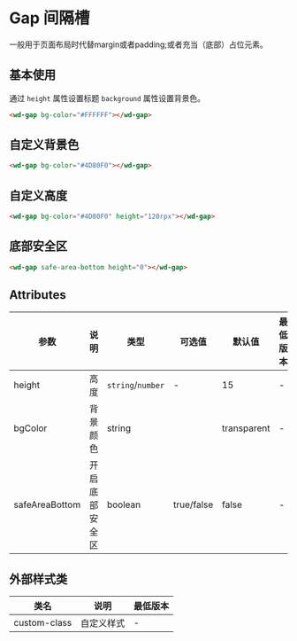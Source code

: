 <frame/>

# Gap 间隔槽
一般用于页面布局时代替margin或者padding;或者充当（底部）占位元素。

## 基本使用

通过 `height` 属性设置标题 `background` 属性设置背景色。


```html
<wd-gap bg-color="#FFFFFF"></wd-gap>
```

## 自定义背景色


```html
<wd-gap bg-color="#4D80F0"></wd-gap>
```

## 自定义高度


```html
<wd-gap bg-color="#4D80F0" height="120rpx"></wd-gap>
```



## 底部安全区


```html
<wd-gap safe-area-bottom height="0"></wd-gap>
```

## Attributes

| 参数              | 说明      | 类型      | 可选值        | 默认值         | 最低版本 |
|-----------------|---------|---------|------------|-------------| -------- |
| height          | 高度      | `string`/`number`  | -          | 15       | -        |
| bgColor      | 背景颜色    | string  |            | transparent | -        |
| safeAreaBottom | 开启底部安全区  | boolean | true/false | false       | -        |

## 外部样式类

| 类名                 | 说明             | 最低版本 |
| -------------------- | ---------------- | -------- |
| custom-class         | 自定义样式 | -        |
